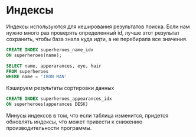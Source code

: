 # Индексы
Индексы используются для кеширования результатов поиска. Если нам нужно много раз проверять определенный id, лучше этот результат сохранить, чтобы база знала куда идти, а не перебирала все значения.

```sql
CREATE INDEX superheroes_name_idx
ON superheroes(name);

SELECT name, apperarances, eye, hair
FROM superheroes
WHERE name = 'IRON MAN'
```

Кэшируем результаты сортировки данных
```sql
CREATE INDEX superheroes_appearances_idx
ON superheroes(apperances DESK)
```

Минусы индексов в том, что если таблица изменится, придется обновлять индексы, что может привести к снижению производительности программы.